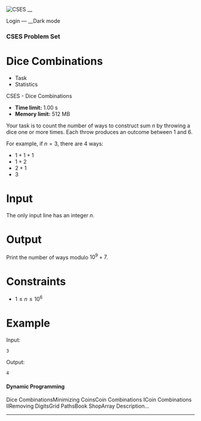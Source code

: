 ![CSES](/logo.png?1) __

Login — __Dark mode

### CSES Problem Set

# Dice Combinations

  * Task
  * Statistics

CSES - Dice Combinations

  * **Time limit:** 1.00 s
  * **Memory limit:** 512 MB

Your task is to count the number of ways to construct sum $n$ by throwing a
dice one or more times. Each throw produces an outcome between $1$ and $6$.

For example, if $n=3$, there are $4$ ways:

  * $1+1+1$
  * $1+2$
  * $2+1$
  * $3$

# Input

The only input line has an integer $n$.

# Output

Print the number of ways modulo $10^9+7$.

# Constraints

  * $1 \le n \le 10^6$

# Example

Input:

``` 3 ```

Output:

``` 4 ```

#### Dynamic Programming

Dice CombinationsMinimizing CoinsCoin Combinations ICoin Combinations
IIRemoving DigitsGrid PathsBook ShopArray Description...

* * *

